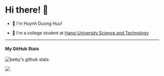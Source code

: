 # Hi there! 👋

* 🌱 I'm Huynh Duong Huu!

* 🔭 I'm a college student at [Hanoi University Science and Technology](https://www.hust.edu.vn/web/vi/home) 

---

#### My GitHub Stats 

![betty's github stats](https://github-readme-stats.vercel.app/api?username=betty2310&theme=vue&show_icons=true)

<a href="mailto:huynh.dh2310@gmail.com?"><img src="https://img.shields.io/badge/e‑mail-D14836.svg?style=for-the-badge&logo=GMail&logoColor=white"/></a>
